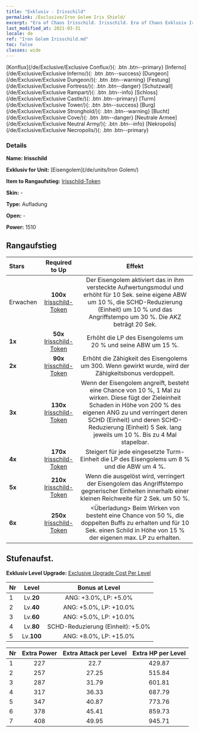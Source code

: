 ```yaml
---
title: "Exklusiv - Irisschild"
permalink: /Exclusive/Iron Golem Iris Shield/
excerpt: "Era of Chaos Irisschild. Irisschild. Era of Chaos Exklusiv Irisschild. Eisengolem Exklusiv."
last_modified_at: 2021-03-31
locale: de
ref: "Iron Golem Irisschild.md"
toc: false
classes: wide
---
```

 [Konflux](/de/Exclusive/Exclusive Conflux/){: .btn .btn--primary} [Inferno](/de/Exclusive/Exclusive Inferno/){: .btn .btn--success} [Dungeon](/de/Exclusive/Exclusive Dungeon/){: .btn .btn--warning} [Festung](/de/Exclusive/Exclusive Fortress/){: .btn .btn--danger} [Schutzwall](/de/Exclusive/Exclusive Rampart/){: .btn .btn--info} [Schloss](/de/Exclusive/Exclusive Castle/){: .btn .btn--primary} [Turm](/de/Exclusive/Exclusive Tower/){: .btn .btn--success} [Burg](/de/Exclusive/Exclusive Stronghold/){: .btn .btn--warning} [Bucht](/de/Exclusive/Exclusive Cove/){: .btn .btn--danger} [Neutrale Armee](/de/Exclusive/Exclusive Neutral Army/){: .btn .btn--info} [Nekropolis](/de/Exclusive/Exclusive Necropolis/){: .btn .btn--primary} 

### Details
 **Name: Irisschild** 

 **Exklusiv for Unit:** [Eisengolem](/de/units/Iron Golem/) 

 **Item to Rangaufstieg:** [Irisschild-Token](/de/Items/con_913/)

 **Skin:** -

 **Type:** Aufladung

 **Open:** -

 **Power:** 1510

## Rangaufstieg

  |     Stars    |  Required to Up | Effekt |
  |:-------------|:---------------:|:---------------:|
  |  Erwachen  | **100x** [Irisschild-Token](/de/Items/con_913/) | <Aufwertungsmodul> Der Eisengolem aktiviert das in ihm versteckte Aufwertungsmodul und erhöht für 10 Sek. seine eigene ABW um 10 %, die SCHD-Reduzierung (Einheit) um 10 % und das Angriffstempo um 30 %. Die AKZ beträgt 20 Sek. |
  | **1x** <i class="fas fa-star"/> | **50x** [Irisschild-Token](/de/Items/con_913/) | Erhöht die LP des Eisengolems um 20 % und seine ABW um 15 %. |
  | **2x** <i class="fas fa-star"/> | **90x** [Irisschild-Token](/de/Items/con_913/) | Erhöht die Zähigkeit des Eisengolems um 300. Wenn <Aufwertungsmodul> gewirkt wurde, wird der Zähigkeitsbonus verdoppelt. |
  | **3x** <i class="fas fa-star"/> | **130x** [Irisschild-Token](/de/Items/con_913/) | <Elektromagnetische Faust> Wenn der Eisengolem angreift, besteht eine Chance von 10 %, 1 Mal <Elektromagnetische Faust> zu wirken. Diese fügt der Zieleinheit Schaden in Höhe von 200 % des eigenen ANG zu und verringert deren SCHD (Einheit) und deren SCHD-Reduzierung (Einheit) 5 Sek. lang jeweils um 10 %. Bis zu 4 Mal stapelbar. |
  | **4x** <i class="fas fa-star"/> | **170x** [Irisschild-Token](/de/Items/con_913/) | Steigert für jede eingesetzte Turm-Einheit die LP des Eisengolems um 8 % und die ABW um 4 %. |
  | **5x** <i class="fas fa-star"/> | **210x** [Irisschild-Token](/de/Items/con_913/) | Wenn die <Elektromagnetische Faust> ausgelöst wird, verringert der Eisengolem das Angriffstempo gegnerischer Einheiten innerhalb einer kleinen Reichweite für 2 Sek. um 50 %. |
  | **6x** <i class="fas fa-star"/> | **250x** [Irisschild-Token](/de/Items/con_913/) | <Überladung> Beim Wirken von <Aufwertungsmodul> besteht eine Chance von 50 %, die doppelten Buffs zu erhalten und für 10 Sek. einen Schild in Höhe von 15 % der eigenen max. LP zu erhalten. |


## Stufenaufst.
 **Exklusiv Level Upgrade:** [Exclusive Upgrade Cost Per Level](/Exclusive/ExclusiveUpgradeCostPerLevel/)

  |  Nr  |   Level  | Bonus at Level |
  |:-----|:--------:|:--------------:|
  | 1 | Lv.**20** | ANG: +3.0%, LP: +5.0% |
  | 2 | Lv.**40** | ANG: +5.0%, LP: +10.0% |
  | 3 | Lv.**60** | ANG: +5.0%, LP: +10.0% |
  | 4 | Lv.**80** | SCHD-Reduzierung (Einheit): +5.0% |
  | 5 | Lv.**100** | ANG: +8.0%, LP: +15.0% |


  |  Nr  |  Extra Power | Extra Attack per Level | Extra HP per Level |
  |:-----|:--------:|:--------:|:--------:|
  | 1 | 227 | 22.7 | 429.87 |
  | 2 | 257 | 27.25 | 515.84 |
  | 3 | 287 | 31.79 | 601.81 |
  | 4 | 317 | 36.33 | 687.79 |
  | 5 | 347 | 40.87 | 773.76 |
  | 6 | 378 | 45.41 | 859.73 |
  | 7 | 408 | 49.95 | 945.71 |



